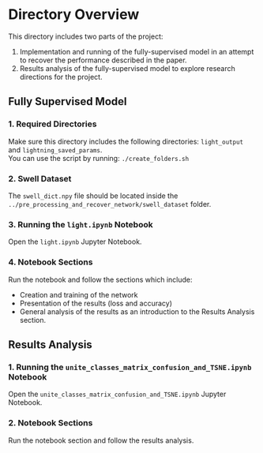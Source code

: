 # Directory Overview

This directory includes two parts of the project:

1. Implementation and running of the fully-supervised model in an attempt to recover the performance described in the paper.
2. Results analysis of the fully-supervised model to explore research directions for the project.

## Fully Supervised Model

### 1. Required Directories
Make sure this directory includes the following directories: `light_output` and `lightning_saved_params`. </br>
You can use the script by running: `./create_folders.sh`
### 2. Swell Dataset
The `swell_dict.npy` file should be located inside the `../pre_processing_and_recover_network/swell_dataset` folder.

### 3. Running the `light.ipynb` Notebook
Open the `light.ipynb` Jupyter Notebook.

### 4. Notebook Sections
Run the notebook and follow the sections which include:
- Creation and training of the network
- Presentation of the results (loss and accuracy)
- General analysis of the results as an introduction to the Results Analysis section.

## Results Analysis

### 1. Running the `unite_classes_matrix_confusion_and_TSNE.ipynb` Notebook
Open the `unite_classes_matrix_confusion_and_TSNE.ipynb` Jupyter Notebook.

### 2. Notebook Sections
Run the notebook section and follow the results analysis.

